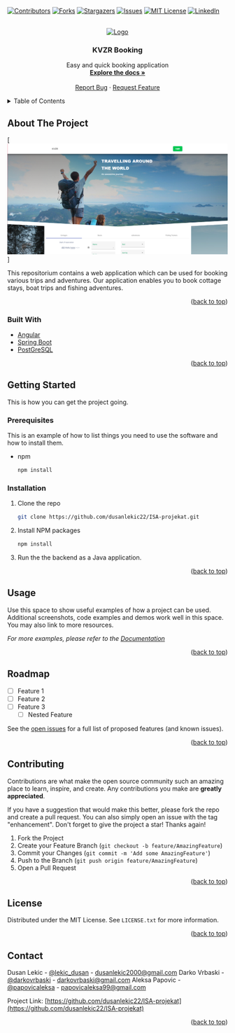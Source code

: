<div id="top"></div>
<!--
*** Thanks for checking out the Best-README-Template. If you have a suggestion
*** that would make this better, please fork the repo and create a pull request
*** or simply open an issue with the tag "enhancement".
*** Don't forget to give the project a star!
*** Thanks again! Now go create something AMAZING! :D
-->



<!-- PROJECT SHIELDS -->
<!--
*** I'm using markdown "reference style" links for readability.
*** Reference links are enclosed in brackets [ ] instead of parentheses ( ).
*** See the bottom of this document for the declaration of the reference variables
*** for contributors-url, forks-url, etc. This is an optional, concise syntax you may use.
*** https://www.markdownguide.org/basic-syntax/#reference-style-links
-->
[![Contributors][contributors-shield]][contributors-url]
[![Forks][forks-shield]][forks-url]
[![Stargazers][stars-shield]][stars-url]
[![Issues][issues-shield]][issues-url]
[![MIT License][license-shield]][license-url]
[![LinkedIn][linkedin-shield]][linkedin-url]



<!-- PROJECT LOGO -->
<br />
<div align="center">
  <a href="https://github.com/github_username/repo_name">
    <img src="images/logo.png" alt="Logo" width="80" height="80">
  </a>

<h3 align="center">KVZR Booking</h3>

  <p align="center">
    Easy and quick booking application
    <br />
    <a href="https://github.com/dusanlekic22/ISA-projekat"><strong>Explore the docs »</strong></a>
    <br />
    <br />
    <a href="https://github.com/dusanlekic22/ISA-projekat/issues">Report Bug</a>
    ·
    <a href="https://github.com/dusanlekic22/ISA-projekat/issues">Request Feature</a>
  </p>
</div>



<!-- TABLE OF CONTENTS -->
<details>
  <summary>Table of Contents</summary>
  <ol>
    <li>
      <a href="#about-the-project">About The Project</a>
      <ul>
        <li><a href="#built-with">Built With</a></li>
      </ul>
    </li>
    <li>
      <a href="#getting-started">Getting Started</a>
      <ul>
        <li><a href="#prerequisites">Prerequisites</a></li>
        <li><a href="#installation">Installation</a></li>
      </ul>
    </li>
    <li><a href="#usage">Usage</a></li>
    <li><a href="#roadmap">Roadmap</a></li>
    <li><a href="#contributing">Contributing</a></li>
    <li><a href="#license">License</a></li>
    <li><a href="#contact">Contact</a></li>
    <li><a href="#acknowledgments">Acknowledgments</a></li>
  </ol>
</details>



<!-- ABOUT THE PROJECT -->
## About The Project

[![Product Name Screen Shot][product-screenshot]]

This repositorium contains a web application which can be used for booking various trips and adventures. Our application enables you to book cottage stays, boat trips and fishing adventures.

<p align="right">(<a href="#top">back to top</a>)</p>



### Built With

* [Angular](https://angular.io/)
* [Spring Boot](https://spring.io/projects/spring-boot)
* [PostGreSQL](https://www.postgresql.org)

<p align="right">(<a href="#top">back to top</a>)</p>



<!-- GETTING STARTED -->
## Getting Started

This is how you can get the project going.

### Prerequisites

This is an example of how to list things you need to use the software and how to install them.
* npm
  ```sh
  npm install 
  ```

### Installation

1. Clone the repo
   ```sh
   git clone https://github.com/dusanlekic22/ISA-projekat.git
   ```
2. Install NPM packages
   ```sh
   npm install
   ```
3. Run the the backend as a Java application.

<p align="right">(<a href="#top">back to top</a>)</p>



<!-- USAGE EXAMPLES -->
## Usage

Use this space to show useful examples of how a project can be used. Additional screenshots, code examples and demos work well in this space. You may also link to more resources.

_For more examples, please refer to the [Documentation](https://example.com)_

<p align="right">(<a href="#top">back to top</a>)</p>



<!-- ROADMAP -->
## Roadmap

- [ ] Feature 1
- [ ] Feature 2
- [ ] Feature 3
    - [ ] Nested Feature

See the [open issues](https://github.com/dusanlekic22/ISA-projekat/issues) for a full list of proposed features (and known issues).

<p align="right">(<a href="#top">back to top</a>)</p>



<!-- CONTRIBUTING -->
## Contributing

Contributions are what make the open source community such an amazing place to learn, inspire, and create. Any contributions you make are **greatly appreciated**.

If you have a suggestion that would make this better, please fork the repo and create a pull request. You can also simply open an issue with the tag "enhancement".
Don't forget to give the project a star! Thanks again!

1. Fork the Project
2. Create your Feature Branch (`git checkout -b feature/AmazingFeature`)
3. Commit your Changes (`git commit -m 'Add some AmazingFeature'`)
4. Push to the Branch (`git push origin feature/AmazingFeature`)
5. Open a Pull Request

<p align="right">(<a href="#top">back to top</a>)</p>



<!-- LICENSE -->
## License

Distributed under the MIT License. See `LICENSE.txt` for more information.

<p align="right">(<a href="#top">back to top</a>)</p>



<!-- CONTACT -->
## Contact

Dusan Lekic - [@lekic_dusan](https://twitter.com/lekic_dusan) - dusanlekic2000@gmail.com
Darko Vrbaski - [@darkovrbaski](https://instagram.com/darkovrbaski) - darkovrbaski@gmail.com
Aleksa Papovic - [@papovicaleksa](https://twitter.com/papovicaleksa) - papovicaleksa99@gmail.com

Project Link: [https://github.com/dusanlekic22/ISA-projekat](https://github.com/dusanlekic22/ISA-projekat)

<p align="right">(<a href="#top">back to top</a>)</p>



<!-- MARKDOWN LINKS & IMAGES -->
<!-- https://www.markdownguide.org/basic-syntax/#reference-style-links -->
[contributors-shield]: https://img.shields.io/github/contributors/dusanlekic22/ISA-projekat.svg?style=for-the-badge
[contributors-url]: https://github.com/dusanlekic22/ISA-projekat/graphs/contributors
[forks-shield]: https://img.shields.io/github/forks/dusanlekic22/ISA-projekat.svg?style=for-the-badge
[forks-url]: https://github.com/dusanlekic22/ISA-projekat/members
[stars-shield]: https://img.shields.io/github/stars/dusanlekic22/ISA-projekat.svg?style=for-the-badge
[stars-url]: https://github.com/dusanlekic22/ISA-projekat/stargazers
[issues-shield]: https://img.shields.io/github/issuesdusanlekic22/ISA-projekat.svg?style=for-the-badge
[issues-url]: https://github.com/dusanlekic22/ISA-projekat/issues
[license-shield]: https://img.shields.io/github/license/dusanlekic22/ISA-projekat.svg?style=for-the-badge
[license-url]: https://github.com/dusanlekic22/ISA-projekat/blob/master/LICENSE.txt
[linkedin-shield]: https://img.shields.io/badge/-LinkedIn-black.svg?style=for-the-badge&logo=linkedin&colorB=555
[linkedin-url]: https://linkedin.com/in/linkedin_username
[product-screenshot]: imgs/download.png